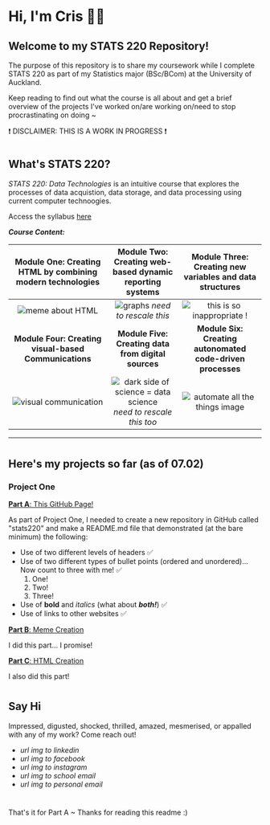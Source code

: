 <!-- Introduction -->
# Hi, I'm Cris 👋🏽 
## Welcome to my STATS 220 Repository!

The purpose of this repository is to share my coursework while I complete STATS 220 as part of my Statistics major (BSc/BCom) at the University of Auckland. 

Keep reading to find out what the course is all about and get a brief overview of the projects I've worked on/are working on/need to stop procrastinating on doing ~

❗️ DISCLAIMER: THIS IS A WORK IN PROGRESS ❗️

#
<!-- STATS 220 Outline -->
## What's STATS 220?
*STATS 220: Data Technologies* is an intuitive course that explores the processes of data acquistion, data storage, and data processing using current computer technoogies.

Access the syllabus [here](https://courseoutline.auckland.ac.nz/dco/course/STATS/220/1243)

***Course Content:***

Module One: Creating HTML by combining modern technologies | Module Two: Creating web-based dynamic reporting systems  | Module Three: Creating new variables and data structures
:---:         | :---:         | :---:
![meme about HTML](https://img.devrant.com/devrant/rant/r_2230211_6Gs9g.jpg)     | ![graphs](https://www.springboard.com/blog/wp-content/uploads/2020/10/dataset-analysis.png) *need to rescale this*   | ![this is so inappropriate !](https://i.redd.it/2npc5wdlyu771.jpg) |
**Module Four: Creating visual-based Communications** | **Module Five: Creating data from digital sources** | **Module Six: Creating autonomated code-driven processes**
![visual communication](https://i.pinimg.com/474x/e8/dd/01/e8dd01b8b0fd71ab5ff1d3547a8cc20d.jpg)     | ![dark side of science = data science](https://interviewquery-cms-images.s3-us-west-1.amazonaws.com/ed289b54-6dc8-475c-a15c-3697f9cb4702.jpg) *need to rescale this too*     | ![automate all the things image](https://www.kitchensoap.com/wp-content/uploads/2012/07/automate_all_the_things.jpeg)
---

#
<!-- Projects -->
## Here's my projects so far (as of 07.02)

### Project One
<ins> **Part A**: This GitHub Page! </ins>

As part of Project One, I needed to create a new repository in GitHub called "stats220" and make a README.md file that demonstrated (at the bare minimum) the following:
* Use of two different levels of headers ✅
* Use of two different types of bullet points (ordered and unordered)... Now count to three with me! ✅
  1. One!
  2. Two!
  3. Three!
* Use of **bold** and *italics* (what about ***both!***) ✅
* Use of links to other websites ✅


<ins> **Part B**: Meme Creation </ins>

I did this part... I promise! 

<ins> **Part C**: HTML Creation </ins>

I also did this part!

#
<!-- Contact Details -->
## Say Hi
Impressed, digusted, shocked, thrilled, amazed, mesmerised, or appalled with any of my work? Come reach out!
* *url img to linkedin*
* *url img to facebook*
* *url img to instagram*
* *url img to school email*
* *url img to personal email*

#

That's it for Part A ~
Thanks for reading this readme :)

